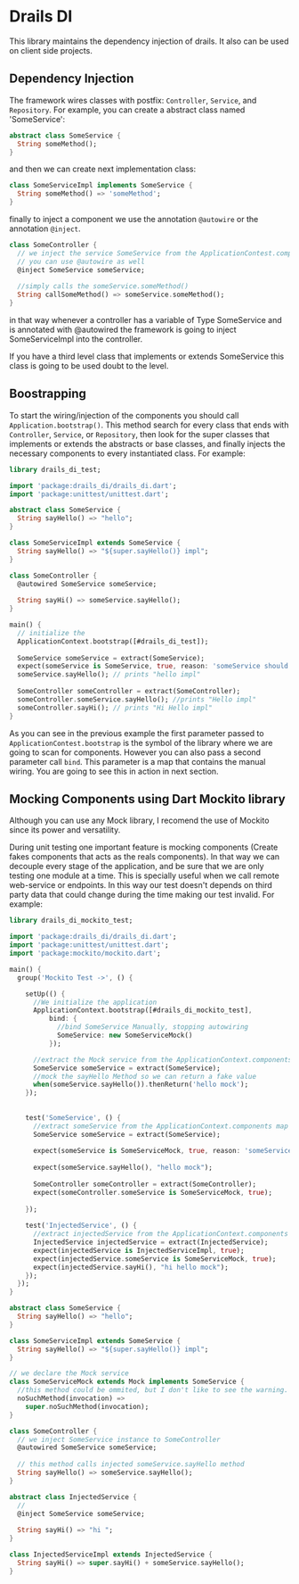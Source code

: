# Drails DI

This library maintains the dependency injection of drails. It also can be used on client side projects.

## Dependency Injection

The framework  wires classes with postfix: `Controller`, `Service`, and `Repository`. For example, you can create a abstract class named 'SomeService':

```dart
abstract class SomeService {
  String someMethod();
}
```

and then we can create next implementation class:

```dart
class SomeServiceImpl implements SomeService {
  String someMethod() => 'someMethod';
}
```

finally to inject a component we use the annotation `@autowire` or the annotation `@inject`.

```dart
class SomeController {
  // we inject the service SomeService from the ApplicationContest.components map
  // you can use @autowire as well
  @inject SomeService someService;
  
  //simply calls the someService.someMethod()
  String callSomeMethod() => someService.someMethod();
}
```

in that way whenever a controller has a variable of Type SomeService and is annotated with @autowired the framework is going to inject SomeServiceImpl into the controller.

If you have a third level class that implements or extends SomeService this class is going to be used doubt to the level.

## Boostrapping

To start the wiring/injection of the components you should call `Application.bootstrap()`. This method search for every class that ends with `Controller`, `Service`, or `Repository`, then look for the super classes that implements or extends the abstracts or base classes, and finally injects the necessary components to every instantiated class. For example:

```dart
library drails_di_test;

import 'package:drails_di/drails_di.dart';
import 'package:unittest/unittest.dart';

abstract class SomeService {
  String sayHello() => "hello";
}

class SomeServiceImpl extends SomeService {
  String sayHello() => "${super.sayHello()} impl";
}

class SomeController {
  @autowired SomeService someService;
  
  String sayHi() => someService.sayHello();
}

main() {
  // initialize the 
  ApplicationContext.bootstrap([#drails_di_test]);
  
  SomeService someService = extract(SomeService);
  expect(someService is SomeService, true, reason: 'someService should be SomeService');
  someService.sayHello(); // prints "hello impl"
  
  SomeController someController = extract(SomeController);
  someController.someService.sayHello(); //prints "Hello impl"
  someController.sayHi(); // prints "Hi Hello impl"
}
```

As you can see in the previous example the first parameter passed to `ApplicationContest.bootstrap` is the symbol of the library where we are going to scan for components. However you can also pass a second parameter call `bind`. This parameter is a map that contains the manual wiring. You are going to see this in action in next section.

## Mocking Components using Dart Mockito library

Although you can use any Mock library, I recomend the use of Mockito since its power and versatility.

During unit testing one important feature is mocking components (Create fakes components that acts as the reals components). In that way we can decouple every stage of the application, and be sure that we are only testing one module at a time. This is specially useful when we call remote web-service or endpoints. In this way our test doesn't depends on third party data that could change during the time making our test invalid. For example:

```dart
library drails_di_mockito_test;

import 'package:drails_di/drails_di.dart';
import 'package:unittest/unittest.dart';
import 'package:mockito/mockito.dart';

main() {
  group('Mockito Test ->', () {

    setUp(() {
      //We initialize the application
      ApplicationContext.bootstrap([#drails_di_mockito_test],
          bind: {
            //bind SomeService Manually, stopping autowiring
            SomeService: new SomeServiceMock()
          });

      //extract the Mock service from the ApplicationContext.components map
      SomeService someService = extract(SomeService);
      //mock the sayHello Method so we can return a fake value
      when(someService.sayHello()).thenReturn('hello mock');
    });
    
    
    test('SomeService', () {
      //extract someService from the ApplicationContext.components map
      SomeService someService = extract(SomeService);
      
      expect(someService is SomeServiceMock, true, reason: 'someService should be SomeServiceMock');
      
      expect(someService.sayHello(), "hello mock");
      
      SomeController someController = extract(SomeController);
      expect(someController.someService is SomeServiceMock, true);
      
    });
    
    test('InjectedService', () {
      //extract injectedService from the ApplicationContext.components map
      InjectedService injectedService = extract(InjectedService);
      expect(injectedService is InjectedServiceImpl, true);
      expect(injectedService.someService is SomeServiceMock, true);
      expect(injectedService.sayHi(), "hi hello mock");
    });
  });
}

abstract class SomeService {
  String sayHello() => "hello";
}

class SomeServiceImpl extends SomeService {
  String sayHello() => "${super.sayHello()} impl";
}

// we declare the Mock service
class SomeServiceMock extends Mock implements SomeService { 
  //this method could be ommited, but I don't like to see the warning.
  noSuchMethod(invocation) =>
    super.noSuchMethod(invocation);
}

class SomeController {
  // we inject SomeService instance to SomeController
  @autowired SomeService someService;
  
  // this method calls injected someService.sayHello method
  String sayHello() => someService.sayHello();
}

abstract class InjectedService {
  //
  @inject SomeService someService;
  
  String sayHi() => "hi ";
}

class InjectedServiceImpl extends InjectedService {
  String sayHi() => super.sayHi() + someService.sayHello(); 
}
```

